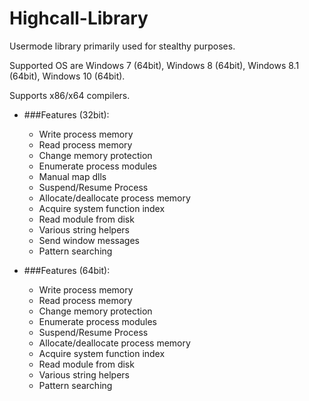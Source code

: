 # Highcall-Library

Usermode library primarily used for stealthy purposes.

Supported OS are Windows 7 (64bit), Windows 8 (64bit), Windows 8.1 (64bit), Windows 10 (64bit).

Supports x86/x64 compilers.

* ###Features (32bit):

  * Write process memory
  * Read process memory
  * Change memory protection
  * Enumerate process modules
  * Manual map dlls
  * Suspend/Resume Process
  * Allocate/deallocate process memory
  * Acquire system function index
  * Read module from disk
  * Various string helpers
  * Send window messages
  * Pattern searching
  

* ###Features (64bit):

  * Write process memory
  * Read process memory
  * Change memory protection
  * Enumerate process modules
  * Suspend/Resume Process
  * Allocate/deallocate process memory
  * Acquire system function index
  * Read module from disk
  * Various string helpers
  * Pattern searching

